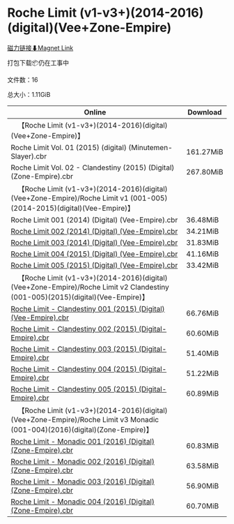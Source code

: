 # Roche Limit (v1-v3+)(2014-2016)(digital)(Vee+Zone-Empire)

[磁力链接⬇Magnet Link](magnet:?xt=urn:btih:375cc26674b5286ae58f7ee36d857db8bb39257f&dn=Roche%20Limit%20%28v1-v3%2B%29%282014-2016%29%28digital%29%28Vee%2BZone-Empire%29)

打包下载📦仍在工事中

文件数：16

总大小：1.11GiB

Online | Download
--- | ---
&emsp;【Roche Limit (v1-v3+)(2014-2016)(digital)(Vee+Zone-Empire)】 | 
Roche Limit Vol. 01 (2015) (digital) (Minutemen-Slayer).cbr | 161.27MiB
Roche Limit Vol. 02 - Clandestiny (2015) (Digital) (Zone-Empire).cbr | 267.80MiB
&emsp;【Roche Limit (v1-v3+)(2014-2016)(digital)(Vee+Zone-Empire)/Roche Limit v1 (001-005)(2014-2015)(digital)(Vee-Empire)】 | 
Roche Limit 001 (2014) (Digital) (Vee-Empire).cbr | 36.48MiB
[Roche Limit 002 (2014) (Digital) (Vee-Empire).cbr](https://github.com/alicewish/markdown/blob/master/comic/Roche-Limit-002-2014-Digital-Vee-Empire-cbr.md) | 34.21MiB
[Roche Limit 003 (2014) (Digital) (Vee-Empire).cbr](https://github.com/alicewish/markdown/blob/master/comic/Roche-Limit-003-2014-Digital-Vee-Empire-cbr.md) | 31.83MiB
[Roche Limit 004 (2015) (Digital) (Vee-Empire).cbr](https://github.com/alicewish/markdown/blob/master/comic/Roche-Limit-004-2015-Digital-Vee-Empire-cbr.md) | 41.16MiB
[Roche Limit 005 (2015) (Digital) (Vee-Empire).cbr](https://github.com/alicewish/markdown/blob/master/comic/Roche-Limit-005-2015-Digital-Vee-Empire-cbr.md) | 33.42MiB
&emsp;【Roche Limit (v1-v3+)(2014-2016)(digital)(Vee+Zone-Empire)/Roche Limit v2 Clandestiny (001-005)(2015)(digital)(Vee-Empire)】 | 
[Roche Limit - Clandestiny 001 (2015) (Digital) (Vee-Empire).cbr](https://github.com/alicewish/markdown/blob/master/comic/Roche-Limit-Clandestiny-001-2015-Digital-Vee-Empire-cbr.md) | 66.76MiB
[Roche Limit - Clandestiny 002 (2015) (Digital-Empire).cbr](https://github.com/alicewish/markdown/blob/master/comic/Roche-Limit-Clandestiny-002-2015-Digital-Empire-cbr.md) | 60.60MiB
[Roche Limit - Clandestiny 003 (2015) (Digital-Empire).cbr](https://github.com/alicewish/markdown/blob/master/comic/Roche-Limit-Clandestiny-003-2015-Digital-Empire-cbr.md) | 51.40MiB
[Roche Limit - Clandestiny 004 (2015) (Digital-Empire).cbr](https://github.com/alicewish/markdown/blob/master/comic/Roche-Limit-Clandestiny-004-2015-Digital-Empire-cbr.md) | 51.22MiB
[Roche Limit - Clandestiny 005 (2015) (Digital-Empire).cbr](https://github.com/alicewish/markdown/blob/master/comic/Roche-Limit-Clandestiny-005-2015-Digital-Empire-cbr.md) | 60.89MiB
&emsp;【Roche Limit (v1-v3+)(2014-2016)(digital)(Vee+Zone-Empire)/Roche Limit v3 Monadic (001-004)(2016)(digital)(Zone-Empire)】 | 
[Roche Limit - Monadic 001 (2016) (Digital) (Zone-Empire).cbr](https://github.com/alicewish/markdown/blob/master/comic/Roche-Limit-Monadic-001-2016-Digital-Zone-Empire-cbr.md) | 60.83MiB
[Roche Limit - Monadic 002 (2016) (Digital) (Zone-Empire).cbr](https://github.com/alicewish/markdown/blob/master/comic/Roche-Limit-Monadic-002-2016-Digital-Zone-Empire-cbr.md) | 63.58MiB
[Roche Limit - Monadic 003 (2016) (Digital) (Zone-Empire).cbr](https://github.com/alicewish/markdown/blob/master/comic/Roche-Limit-Monadic-003-2016-Digital-Zone-Empire-cbr.md) | 56.90MiB
[Roche Limit - Monadic 004 (2016) (Digital) (Zone-Empire).cbr](https://github.com/alicewish/markdown/blob/master/comic/Roche-Limit-Monadic-004-2016-Digital-Zone-Empire-cbr.md) | 60.70MiB